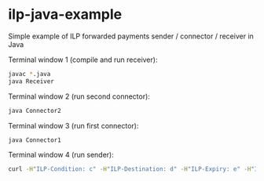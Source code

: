# ilp-java-example
Simple example of ILP forwarded payments sender / connector / receiver in Java

Terminal window 1 (compile and run receiver):
```sh
javac *.java
java Receiver
```

Terminal window 2 (run second connector):
```sh
java Connector2
```

Terminal window 3 (run first connector):
```sh
java Connector1
```

Terminal window 4 (run sender):
```sh
curl -H"ILP-Condition: c" -H"ILP-Destination: d" -H"ILP-Expiry: e" -H"ILP-Amount: 10" http://localhost:8081/asdf
```
